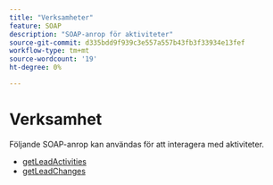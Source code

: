 ```yaml
---
title: "Verksamheter"
feature: SOAP
description: "SOAP-anrop för aktiviteter"
source-git-commit: d335bdd9f939c3e557a557b43fb3f33934e13fef
workflow-type: tm+mt
source-wordcount: '19'
ht-degree: 0%

---
```



# Verksamhet

Följande SOAP-anrop kan användas för att interagera med aktiviteter.

- [getLeadActivities](getleadactivity.md)
- [getLeadChanges](getleadchanges.md)
